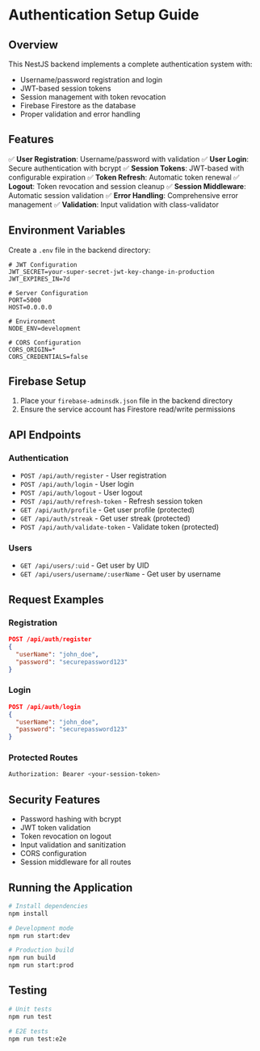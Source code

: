 # Authentication Setup Guide

## Overview
This NestJS backend implements a complete authentication system with:
- Username/password registration and login
- JWT-based session tokens
- Session management with token revocation
- Firebase Firestore as the database
- Proper validation and error handling

## Features
✅ **User Registration**: Username/password with validation
✅ **User Login**: Secure authentication with bcrypt
✅ **Session Tokens**: JWT-based with configurable expiration
✅ **Token Refresh**: Automatic token renewal
✅ **Logout**: Token revocation and session cleanup
✅ **Session Middleware**: Automatic session validation
✅ **Error Handling**: Comprehensive error management
✅ **Validation**: Input validation with class-validator

## Environment Variables
Create a `.env` file in the backend directory:

```env
# JWT Configuration
JWT_SECRET=your-super-secret-jwt-key-change-in-production
JWT_EXPIRES_IN=7d

# Server Configuration
PORT=5000
HOST=0.0.0.0

# Environment
NODE_ENV=development

# CORS Configuration
CORS_ORIGIN=*
CORS_CREDENTIALS=false
```

## Firebase Setup
1. Place your `firebase-adminsdk.json` file in the backend directory
2. Ensure the service account has Firestore read/write permissions

## API Endpoints

### Authentication
- `POST /api/auth/register` - User registration
- `POST /api/auth/login` - User login
- `POST /api/auth/logout` - User logout
- `POST /api/auth/refresh-token` - Refresh session token
- `GET /api/auth/profile` - Get user profile (protected)
- `GET /api/auth/streak` - Get user streak (protected)
- `POST /api/auth/validate-token` - Validate token (protected)

### Users
- `GET /api/users/:uid` - Get user by UID
- `GET /api/users/username/:userName` - Get user by username

## Request Examples

### Registration
```json
POST /api/auth/register
{
  "userName": "john_doe",
  "password": "securepassword123"
}
```

### Login
```json
POST /api/auth/login
{
  "userName": "john_doe",
  "password": "securepassword123"
}
```

### Protected Routes
```bash
Authorization: Bearer <your-session-token>
```

## Security Features
- Password hashing with bcrypt
- JWT token validation
- Token revocation on logout
- Input validation and sanitization
- CORS configuration
- Session middleware for all routes

## Running the Application
```bash
# Install dependencies
npm install

# Development mode
npm run start:dev

# Production build
npm run build
npm run start:prod
```

## Testing
```bash
# Unit tests
npm run test

# E2E tests
npm run test:e2e
```
